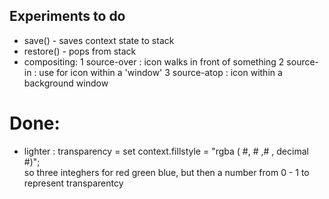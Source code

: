 ## Experiments to do

* save()  - saves context state to stack
* restore() - pops from stack 
* compositing:
1 source-over : icon walks in front of something
2 source-in : use for icon within a 'window'
3 source-atop : icon within a background window

# Done:
* lighter : transparency = set context.fillstyle = "rgba ( #, # ,# , decimal #)";  
so three integhers for red green blue, but then a number from 0 - 1 to represent transparentcy
	
